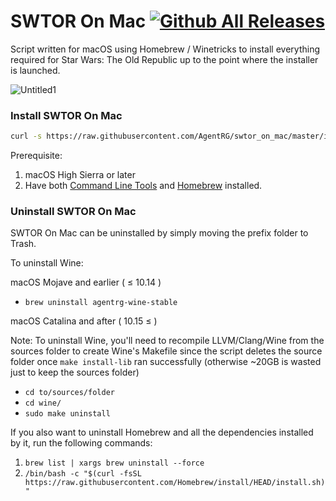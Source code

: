 # SWTOR On Mac [![Github All Releases](https://img.shields.io/github/downloads/agentrg/swtor_on_mac/total?color=%2376BA1B&style=for-the-badge)]()
Script written for macOS using Homebrew / Winetricks to install everything required for Star Wars: The Old Republic up to the point where the installer is launched.

![Untitled1](https://user-images.githubusercontent.com/23729455/142350151-69209849-bdc2-4ec8-a8d3-1e665cd49989.png)


### Install SWTOR On Mac
``` bash
curl -s https://raw.githubusercontent.com/AgentRG/swtor_on_mac/master/install.sh | bash
```
Prerequisite:
1. macOS High Sierra or later
2. Have both [Command Line Tools](https://osxdaily.com/2014/02/12/install-command-line-tools-mac-os-x/ "How to Install Command Line Tools") and [Homebrew](https://github.com/Homebrew/install "Homebrew GitHub Page") installed.

### Uninstall SWTOR On Mac
SWTOR On Mac can be uninstalled by simply moving the prefix folder to Trash.

To uninstall Wine:

macOS Mojave and earlier ( ≤ 10.14 )
* `brew uninstall agentrg-wine-stable`

macOS Catalina and after ( 10.15 ≤ )

Note: To uninstall Wine, you'll need to recompile LLVM/Clang/Wine from the sources folder to create Wine's Makefile since the script deletes the source folder once `make install-lib` ran successfully (otherwise ~20GB is wasted just to keep the sources folder)

* `cd to/sources/folder`
* `cd wine/`
* `sudo make uninstall`

If you also want to uninstall Homebrew and all the dependencies installed by it, run the following commands:
1. ```brew list | xargs brew uninstall --force```
2. ```/bin/bash -c "$(curl -fsSL https://raw.githubusercontent.com/Homebrew/install/HEAD/install.sh)"```
